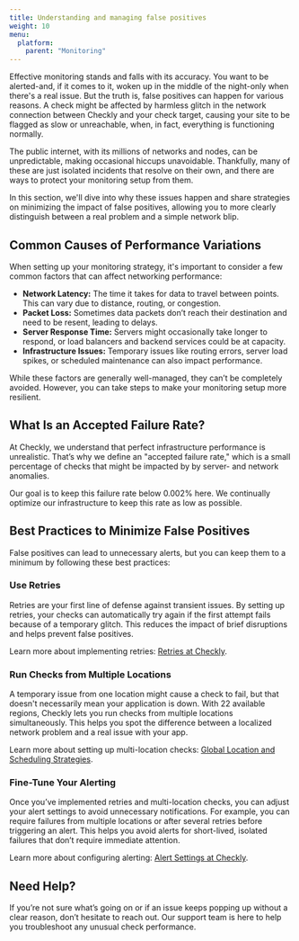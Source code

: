 ```yaml
---
title: Understanding and managing false positives
weight: 10
menu:
  platform:
    parent: "Monitoring"
---
```


Effective monitoring stands and falls with its accuracy. You want to be alerted-and, if it comes to it, woken up in the middle of the night-only when there's a real issue. But the truth is, false positives can happen for various reasons. A check might be affected by harmless glitch in the network connection between Checkly and your check target, causing your site to be flagged as slow or unreachable, when, in fact, everything is functioning normally.

The public internet, with its millions of networks and nodes, can be unpredictable, making occasional hiccups unavoidable. Thankfully, many of these are just isolated incidents that resolve on their own, and there are ways to protect your monitoring setup from them.

In this section, we'll dive into why these issues happen and share strategies on minimizing the impact of false positives, allowing you to more clearly distinguish between a real problem and a simple network blip.

## Common Causes of Performance Variations

When setting up your monitoring strategy, it's important to consider a few common factors that can affect networking performance:

- **Network Latency:** The time it takes for data to travel between points. This can vary due to distance, routing, or congestion.
- **Packet Loss:** Sometimes data packets don’t reach their destination and need to be resent, leading to delays.
- **Server Response Time:** Servers might occasionally take longer to respond, or load balancers and backend services could be at capacity.
- **Infrastructure Issues:** Temporary issues like routing errors, server load spikes, or scheduled maintenance can also impact performance.

While these factors are generally well-managed, they can’t be completely avoided. However, you can take steps to make your monitoring setup more resilient.

## What Is an Accepted Failure Rate?

<!--- This section would need to be refined more if we want to keep it i.e. specifiy which specific metrics we are talking about --->

At Checkly, we understand that perfect infrastructure performance is unrealistic. That’s why we define an "accepted failure rate," which is a small percentage of checks that might be impacted by by server- and network anomalies.

Our goal is to keep this failure rate below 0.002% here. We continually optimize our infrastructure to keep this rate as low as possible.

## Best Practices to Minimize False Positives

False positives can lead to unnecessary alerts, but you can keep them to a minimum by following these best practices:

### Use Retries

Retries are your first line of defense against transient issues. By setting up retries, your checks can automatically try again if the first attempt fails because of a temporary glitch. This reduces the impact of brief disruptions and helps prevent false positives.

<!--- Official recommendation: at least one retry per check --->

Learn more about implementing retries: [Retries at Checkly](https://www.checklyhq.com/docs/alerting-and-retries/retries/#retries).

### Run Checks from Multiple Locations

A temporary issue from one location might cause a check to fail, but that doesn't necessarily mean your application is down. With 22 available regions, Checkly lets you run checks from multiple locations simultaneously. This helps you spot the difference between a localized network problem and a real issue with your app.

<!--- Official recommendation: at least from two locations --->

Learn more about setting up multi-location checks: [Global Location and Scheduling Strategies](https://www.checklyhq.com/docs/monitoring/global-locations/).

### Fine-Tune Your Alerting

Once you’ve implemented retries and multi-location checks, you can adjust your alert settings to avoid unnecessary notifications. For example, you can require failures from multiple locations or after several retries before triggering an alert. This helps you avoid alerts for short-lived, isolated failures that don’t require immediate attention.

<!--- Official recommendation: at least from two locations --->


Learn more about configuring alerting: [Alert Settings at Checkly](https://www.checklyhq.com/docs/alerting-and-retries/alert-settings/).

## Need Help?

If you’re not sure what’s going on or if an issue keeps popping up without a clear reason, don’t hesitate to reach out. Our support team is here to help you troubleshoot any unusual check performance.
